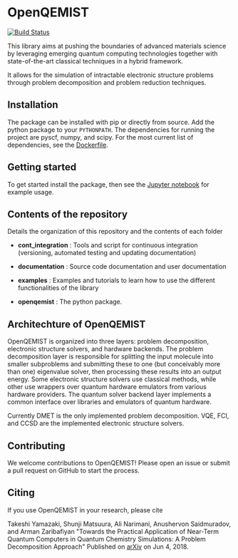 # OpenQEMIST
[![Build Status](https://travis-ci.com/1QB-Information-Technologies/openqemist.svg?token=zt4rNJ8MTUGcpVsToGyy&branch=master)](https://travis-ci.com/1QB-Information-Technologies/openqemist)

This library aims at pushing the boundaries of advanced materials science by leveraging emerging quantum computing technologies together with state-of-the-art classical techniques in a hybrid framework.

It allows for the simulation of intractable electronic structure problems through problem decomposition and problem reduction techniques.

## Installation

The package can be installed with pip or directly from source.
Add the python package to your ``PYTHONPATH``.
The dependencies for running the project are pyscf, numpy, and scipy.
For the most current list of dependencies, see the [Dockerfile](./docker_images/Dockerfile).

## Getting started

To get started install the package, then see the [Jupyter notebook](./examples/end_to_end.ipynb) for example usage.

## Contents of the repository

Details the organization of this repository and the contents of each folder

- **cont_integration** :
Tools and script for continuous integration (versioning, automated testing and updating documentation)

- **documentation** :
Source code documentation and user documentation

- **examples** :
Examples and tutorials to learn how to use the different functionalities of the library

- **openqemist** :
The python package.

## Architechture of OpenQEMIST

OpenQEMIST is organized into three layers: problem decomposition, electronic structure solvers, and hardware backends.
The problem decomposition layer is responsible for splitting the input molecule into smaller subproblems and submitting these to one (but conceivably more than one) eigenvalue solver, then processing these results into an output energy.
Some electronic structure solvers use classical methods, while other use wrappers over quantum hardware emulators from various hardware providers.
The quantum solver backend layer implements a common interface over libraries and emulators of quantum hardware.

Currently DMET is the only implemented problem decomposition.
VQE, FCI, and CCSD are the implemented electronic structure solvers.

## Contributing
We welcome contributions to OpenQEMIST! Please open an issue or submit a pull request on GitHub to start the process.

## Citing
If you use OpenQEMIST in your research, please cite

Takeshi Yamazaki, Shunji Matsuura, Ali Narimani, Anushervon Saidmuradov, and Arman Zaribafiyan "Towards the Practical Application of Near-Term Quantum Computers in Quantum Chemistry Simulations: A Problem Decomposition Approach" Published on [arXiv](https://arxiv.org/abs/1806.01305) on Jun 4, 2018.

